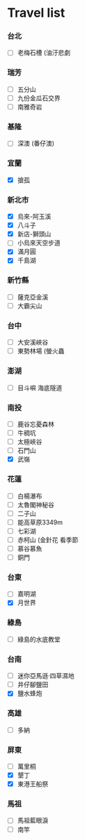 # Travel list

### 台北
- [ ] 老梅石槽 (油汙悲劇

### 瑞芳
- [ ] 五分山
- [ ] 九份金瓜石交界
- [ ] 南雅奇岩

### 基隆
- [ ] 深澳 (番仔澳)

### 宜蘭
- [X] 搶孤

### 新北市
- [X] 烏來-阿玉溪
- [X] 八斗子
- [X] 新店-獅頭山
- [ ] 小烏來天空步道
- [X] 滿月圓
- [X] 千島湖

### 新竹縣
- [ ] 薩克亞金溪
- [ ] 大霸尖山

### 台中
- [ ] 大安溪峽谷
- [ ] 東勢林場 (螢火蟲

### 澎湖
- [ ] 目斗嶼 海底隧道

### 南投
- [ ] 鹿谷忘憂森林
- [ ] 牛稠坑
- [ ] 太極峽谷
- [ ] 石門山
- [X] 武嶺

### 花蓮
- [ ] 白楊瀑布
- [ ] 太魯閣神秘谷
- [ ] 二子山
- [ ] 能高草原3349m
- [ ] 七彩湖
- [ ] 赤柯山 (金針花 看季節
- [ ] 慕谷慕魚
- [ ] 銅門

### 台東
- [ ] 嘉明湖
- [X] 月世界

### 綠島
- [ ] 綠島的水底教堂

### 台南
- [ ] 迷你亞馬遜·四草濕地
- [ ] 井仔腳鹽田
- [X] 鹽水蜂炮

### 高雄
- [ ] 多納

### 屏東
- [ ] 萬里桐
- [X] 墾丁
- [X] 東港王船祭 

### 馬祖
- [ ] 馬祖藍眼淚
- [ ] 南竿
